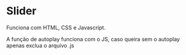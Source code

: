# Slider

Funciona com HTML, CSS e Javascript.

A função de autoplay funciona com o JS, caso queira sem o autoplay apenas exclua o arquivo .js